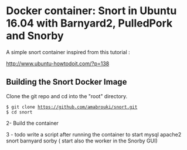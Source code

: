 # Docker container: Snort in Ubuntu 16.04 with Barnyard2, PulledPork and Snorby
A simple snort container inspired from this tutorial :

http://www.ubuntu-howtodoit.com/?p=138


<h2>Building the Snort Docker Image</h2>

Clone the git repo and cd into the "root" directory.

  <code>$ git clone https://github.com/amabrouki/snort.git
        $ cd snort
  </code>
  
2- Build the container

3 - todo write a script after running the container to start mysql apache2 snort barnyard sorby ( start also the worker in the Snorby GUI)
